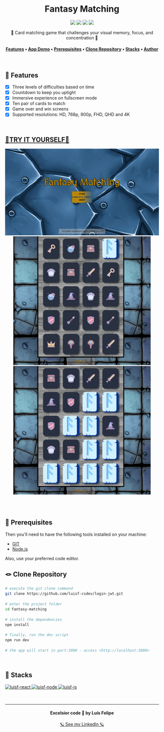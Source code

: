 <h1 align="center">Fantasy Matching</h1>
<div align="center">
    <img src="https://img.shields.io/github/license/luisf-csdev/fantasy-matching">
    <img src="https://img.shields.io/github/stars/luisf-csdev/fantasy-matching">
    <img src="https://img.shields.io/github/forks/luisf-csdev/fantasy-matching">
    <a href="https://twitter.com/luisf_csdev/status/1595238218785591296" target="_blank" rel="noreferrer noopener">
        <img src="https://img.shields.io/twitter/url?label=Fantasy%20Matching&logoColor=%23B8860B&style=social&url=https%3A%2F%2Ftwitter.com%2Fluisf_csdev%2Fstatus%2F1595238218785591296">
    </a>
</div>
<p align="center">🐲 Card matching game that challenges your visual memory, focus, and concentration 🎴</p>

<h4 align="center">
    <a href="#-features">Features</a> •
    <a href="#try-it-yourself">App Demo</a> •
    <a href="#-prerequisites">Prerequisites</a> •
    <a href="#-clone-repository">Clone Repository</a> •
    <a href="#-stacks">Stacks</a> •
    <a href="#excelsior-code--by-luís-felipe">Author</a>
</h4>
<br>

## 📌 Features
- [x] Three levels of difficulties based on time
- [x] Countdown to keep you uptight
- [x] Immersive experience on fullscreen mode
- [x] Ten pair of cards to match
- [x] Game over and win screens
- [x] Supported resolutions: HD, 768p, 900p, FHD, QHD and 4K
<br>

## [🐲TRY IT YOURSELF🐲](https://fantasy-matching-react.netlify.app/)
<div align="center">
    <img alt="print" width="900rem"  src="./github/fantasy-matching-print1.png">
    <img alt="gif-1" width="450rem"  src="./github/fantasy-matching-gif1.gif">
    <img alt="gif-2" width="450rem"  src="./github/fantasy-matching-gif2.gif">
</div>

## 
<br>

## 💾 Prerequisites
Then you'll need to have the following tools installed on your machine:
- [GIT](https://git-scm.com/)
- [Node.js](https://nodejs.org/)

Also, use your preferred code editor.
<br>

## 🪢 Clone Repository
```bash
# execute the git clone command
git clone https://github.com/luisf-csdev/login-jwt.git

# enter the project folder
cd fantasy-matching

# install the dependencies
npm install

# finally, run the dev script
npm run dev

# the app will start in port:3000 - access <http://localhost:3000>
```
<br>

## 💽 Stacks
<span>
    <a href='https://reactjs.org/'>
        <img alt="luisf-react" height="50rem"
            src="https://img.shields.io/badge/React-20232A?style=for-the-badge&logo=react&logoColor=61DAFB">
    </a>
    <a href='https://nodejs.org/'>
        <img alt="luisf-node" height="50rem"
            src="https://img.shields.io/badge/Node.js-43853D?style=for-the-badge&logo=node.js&logoColor=white">
    </a>   
    <a href='https://www.javascript.com/'>
        <img alt="luisf-js" height="50rem" 
            src="https://img.shields.io/badge/JavaScript-323330?style=for-the-badge&logo=javascript&logoColor=F7DF1E">
    </a>
</span><br><br><br>

<hr>
<div align="center">
<h4>Excelsior code 💙 by Luís Felipe</h4>
 
[🪐 See my LinkedIn 🪐](https://www.linkedin.com/in/luisf-csdev/)
</div>
